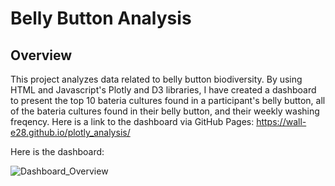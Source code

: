 # Belly Button Analysis

## Overview

This project analyzes data related to belly button biodiversity. By using HTML and Javascript's Plotly and D3 libraries, I have created a dashboard to present the top 10 bateria cultures found in a participant's belly button, all of the bateria cultures found in their belly button, and  their weekly washing freqency. Here is a link to the dashboard via GitHub Pages:
 <https://wall-e28.github.io/plotly_analysis/>

 Here is the dashboard:

![Dashboard_Overview]("https://github.com/Wall-E28/plotly_analysis/blob/master/resources/Dashboard%20Overview.png")